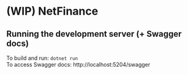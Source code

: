 # (WIP) NetFinance

## Running the development server (+ Swagger docs)
To build and run: `dotnet run`\
To access Swagger docs: http://localhost:5204/swagger
